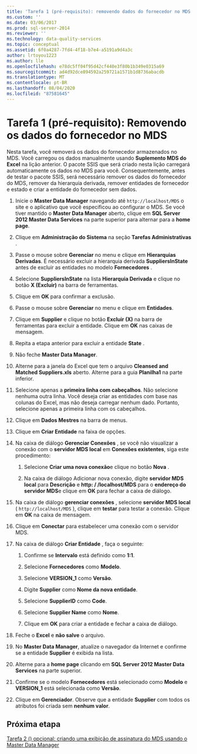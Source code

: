 ```yaml
---
title: 'Tarefa 1 (pré-requisito): removendo dados do fornecedor no MDS | Microsoft Docs'
ms.custom: ''
ms.date: 03/06/2017
ms.prod: sql-server-2014
ms.reviewer: ''
ms.technology: data-quality-services
ms.topic: conceptual
ms.assetid: 6f0a4287-7fd4-4f18-b7e4-a5191a9d4a3c
author: lrtoyou1223
ms.author: lle
ms.openlocfilehash: e78dc5ff04f95d42cf440e3f80b1b349e0315a69
ms.sourcegitcommit: ad4d92dce894592a259721a1571b1d8736abacdb
ms.translationtype: MT
ms.contentlocale: pt-BR
ms.lasthandoff: 08/04/2020
ms.locfileid: "87581645"
---
```

# <a name="task-1-prerequisite-removing-supplier-data-in-mds"></a>Tarefa 1 (pré-requisito): Removendo os dados do fornecedor no MDS
  Nesta tarefa, você removerá os dados do fornecedor armazenados no MDS. Você carregou os dados manualmente usando **Suplemento MDS do Excel** na lição anterior. O pacote SSIS que será criado nesta lição carregará automaticamente os dados no MDS para você. Consequentemente, antes de testar o pacote SSIS, será necessário remover os dados do fornecedor do MDS, remover da hierarquia derivada, remover entidades de fornecedor e estado e criar a entidade do fornecedor sem dados.  
  
1.  Inicie o **Master Data Manager** navegando até `http://localhost/MDS` o site e o aplicativo que você especificou ao configurar o MDS. Se você tiver mantido o **Master Data Manager** aberto, clique em **SQL Server 2012 Master Data Services** na parte superior para alternar para a **home page**.  
  
2.  Clique em **Administração do Sistema** na seção **Tarefas Administrativas** .  
  
3.  Passe o mouse sobre **Gerenciar** no menu e clique em **Hierarquias Derivadas**. É necessário excluir a hierarquia derivada **SuppliersInState** antes de excluir as entidades no modelo **Fornecedores** .  
  
4.  Selecione **SuppliersInState** na lista **Hierarquia Derivada** e clique no botão **X (Excluir)** na barra de ferramentas.  
  
5.  Clique em **OK** para confirmar a exclusão.  
  
6.  Passe o mouse sobre **Gerenciar** no menu e clique em **Entidades**.  
  
7.  Clique em **Supplier** e clique no botão **Excluir (X)** na barra de ferramentas para excluir a entidade. Clique em **OK** nas caixas de mensagem.  
  
8.  Repita a etapa anterior para excluir a entidade **State** .  
  
9. Não feche **Master Data Manager**.  
  
10. Alterne para a janela do Excel que tem o arquivo **Cleansed and Matched Suppliers.xls** aberto. Alterne para a guia **Planilha1** na parte inferior.  
  
11. Selecione apenas a **primeira linha com cabeçalhos**. Não selecione nenhuma outra linha. Você deseja criar as entidades com base nas colunas do Excel, mas não deseja carregar nenhum dado. Portanto, selecione apenas a primeira linha com os cabeçalhos.  
  
12. Clique em **Dados Mestres** na barra de menus.  
  
13. Clique em **Criar Entidade** na faixa de opções.  
  
14. Na caixa de diálogo **Gerenciar Conexões** , se você não visualizar a conexão com o **servidor MDS local** em **Conexões existentes**, siga este procedimento:  
  
    1.  Selecione **Criar uma nova conexão**e clique no botão **Nova** .  
  
    2.  Na caixa de diálogo Adicionar nova conexão, digite **servidor MDS local** para **Descrição** e **http: \/ /localhost/MDS** para o **endereço do servidor MDS**e clique em **OK** para fechar a caixa de diálogo.  
  
15. Na caixa de diálogo **gerenciar conexões** , selecione **servidor MDS local** ( `http://localhost/MDS` ), clique em **testar** para testar a conexão. Clique em **OK** na caixa de mensagem.  
  
16. Clique em **Conectar** para estabelecer uma conexão com o servidor MDS.  
  
17. Na caixa de diálogo **Criar Entidade** , faça o seguinte:  
  
    1.  Confirme se **Intervalo** está definido como **$1:$1**.  
  
    2.  Selecione **Fornecedores** como **Modelo**.  
  
    3.  Selecione **VERSION_1** como **Versão**.  
  
    4.  Digite **Supplier** como **Nome da nova entidade**.  
  
    5.  Selecione **SupplierID** como **Code**.  
  
    6.  Selecione **Supplier Name** como **Nome**.  
  
    7.  Clique em **OK** para criar a entidade e fechar a caixa de diálogo.  
  
18. Feche o **Excel** e **não salve** o arquivo.  
  
19. No **Master Data Manager**, atualize o navegador da Internet e confirme se a entidade **Supplier** é exibida na lista.  
  
20. Alterne para a **home page** clicando em **SQL Server 2012 Master Data Services** na parte superior.  
  
21. Confirme se o modelo **Fornecedores** está selecionado como **Modelo** e **VERSION_1** está selecionada como **Versão**.  
  
22. Clique em **Gerenciador**. Observe que a entidade **Supplier** com todos os atributos foi criada sem **nenhum valor**.  
  
## <a name="next-step"></a>Próxima etapa  
 [Tarefa 2 &#40;&#41; opcional: criando uma exibição de assinatura do MDS usando o Master Data Manager](../../2014/tutorials/task-2-optional-creating-a-mds-subscription-view-using-master-data-manager.md)  
  
  
